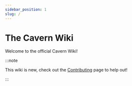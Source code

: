 ```yaml
---
sidebar_position: 1
slug: /
---
```


# The Cavern Wiki

Welcome to the official Cavern Wiki!

:::note

This wiki is new, check out the [Contributing](/Contributing) page to help out!

:::
